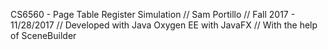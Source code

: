 CS6560 - Page Table Register Simulation
//	Sam Portillo
//	Fall 2017 - 11/28/2017
//	Developed with Java Oxygen EE with JavaFX
//	With the help of SceneBuilder
